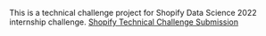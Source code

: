 This is a technical challenge project for Shopify Data Science 2022 internship challenge.
[Shopify Technical Challenge Submission](https://rpubs.com/bencaraven/855170)
